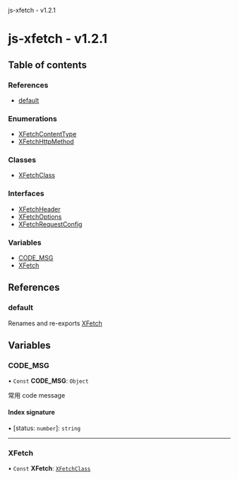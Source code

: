 js-xfetch - v1.2.1

# js-xfetch - v1.2.1

## Table of contents

### References

- [default](README.md#default)

### Enumerations

- [XFetchContentType](enums/XFetchContentType.md)
- [XFetchHttpMethod](enums/XFetchHttpMethod.md)

### Classes

- [XFetchClass](classes/XFetchClass.md)

### Interfaces

- [XFetchHeader](interfaces/XFetchHeader.md)
- [XFetchOptions](interfaces/XFetchOptions.md)
- [XFetchRequestConfig](interfaces/XFetchRequestConfig.md)

### Variables

- [CODE\_MSG](README.md#code_msg)
- [XFetch](README.md#xfetch)

## References

### default

Renames and re-exports [XFetch](README.md#xfetch)

## Variables

### CODE\_MSG

• `Const` **CODE\_MSG**: `Object`

常用 code message

#### Index signature

▪ [status: `number`]: `string`

___

### XFetch

• `Const` **XFetch**: [`XFetchClass`](classes/XFetchClass.md)

